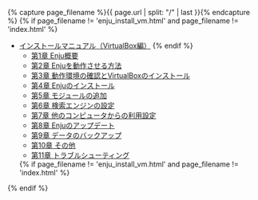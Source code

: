 {% capture page_filename %}{{ page.url | split: "/" | last }}{% endcapture %}
{% if page_filename != 'enju_install_vm.html' and page_filename != 'index.html' %}
<ul class="toc">
<li><a href="enju_install_vm.html">インストールマニュアル（VirtualBox編）</a>
{% endif %}
<ul>
<li><a {% if page_filename == 'enju_install_vm_1.html' %} class="active" {% endif %} href="enju_install_vm_1.html">第1章 Enju概要</a></li>
<li><a {% if page_filename == 'enju_install_vm_2.html' %} class="active" {% endif %} href="enju_install_vm_2.html">第2章 Enjuを動作させる方法</a></li>
<li><a {% if page_filename == 'enju_install_vm_3.html' %} class="active" {% endif %} href="enju_install_vm_3.html">第3章 動作環境の確認とVirtualBoxのインストール</a></li>
<li><a {% if page_filename == 'enju_install_vm_4.html' %} class="active" {% endif %} href="enju_install_vm_4.html">第4章 Enjuのインストール</a></li>
<li><a {% if page_filename == 'enju_install_vm_5.html' %} class="active" {% endif %} href="enju_install_vm_5.html">第5章 モジュールの追加</a></li>
<li><a {% if page_filename == 'enju_install_vm_6.html' %} class="active" {% endif %} href="enju_install_vm_6.html">第6章 検索エンジンの設定</a></li>
<li><a {% if page_filename == 'enju_install_vm_7.html' %} class="active" {% endif %} href="enju_install_vm_7.html">第7章 他のコンピュータからの利用設定</a></li>
<li><a {% if page_filename == 'enju_install_vm_8.html' %} class="active" {% endif %} href="enju_install_vm_8.html">第8章 Enjuのアップデート</a></li>
<li><a {% if page_filename == 'enju_install_vm_9.html' %} class="active" {% endif %} href="enju_install_vm_9.html">第9章 データのバックアップ</a></li>
<li><a {% if page_filename == 'enju_install_vm_10.html' %} class="active" {% endif %} href="enju_install_vm_10.html">第10章 その他</a></li>
<li><a {% if page_filename == 'enju_install_vm_11.html' %} class="active" {% endif %} href="enju_install_vm_11.html">第11章 トラブルシューティング</a></li>
</ul>
{% if page_filename != 'enju_install_vm.html' and page_filename != 'index.html' %}
</li>
</ul>
{% endif %}
